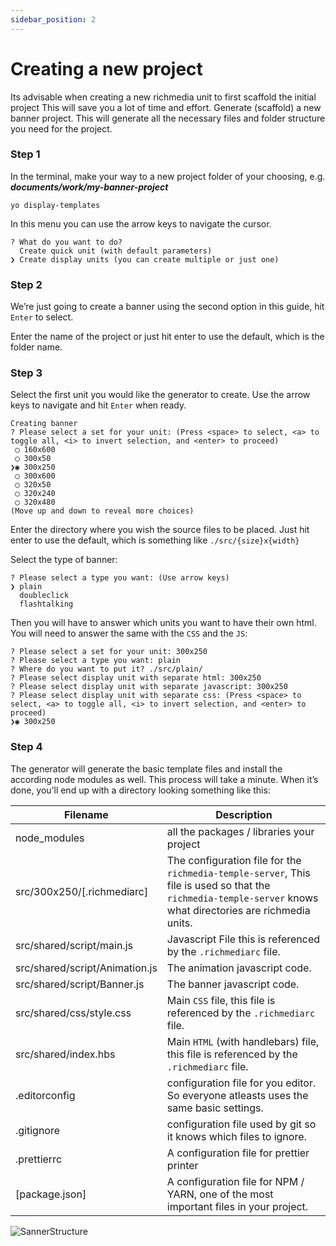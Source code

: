 ```yaml
---
sidebar_position: 2
---
```


# Creating a new project

Its advisable when creating a new richmedia unit to first scaffold the initial project This will save you a lot of
time and effort. Generate (scaffold) a new banner project. This will generate all the necessary files and folder structure you need for
the project.

### Step 1

In the terminal, make your way to a new project folder of your choosing, e.g. _**documents/work/my-banner-project**_

```terminal
yo display-templates
```

In this menu you can use the arrow keys to navigate the cursor.

```
? What do you want to do? 
  Create quick unit (with default parameters) 
❯ Create display units (you can create multiple or just one) 
```

### Step 2

We’re just going to create a banner using the second option in this guide, hit `Enter` to select.

Enter the name of the project or just hit enter to use the default, which is the folder name.

### Step 3

Select the first unit you would like the generator to create. Use the arrow keys to navigate and hit `Enter`
when ready.

```
Creating banner
? Please select a set for your unit: (Press <space> to select, <a> to toggle all, <i> to invert selection, and <enter> to proceed)
 ◯ 160x600
 ◯ 300x50
❯◉ 300x250
 ◯ 300x600
 ◯ 320x50
 ◯ 320x240
 ◯ 320x480
(Move up and down to reveal more choices)
```

Enter the directory where you wish the source files to be placed. Just hit enter to use the default, which is something 
like `./src/{size}x{width}`

Select the type of banner:

```
? Please select a type you want: (Use arrow keys)
❯ plain 
  doubleclick 
  flashtalking 
```

Then you will have to answer which units you want to have their own html. You will need to answer the same with the `CSS` and the `JS`:

```
? Please select a set for your unit: 300x250
? Please select a type you want: plain
? Where do you want to put it? ./src/plain/
? Please select display unit with separate html: 300x250
? Please select display unit with separate javascript: 300x250
? Please select display unit with separate css: (Press <space> to select, <a> to toggle all, <i> to invert selection, and <enter> to proceed)
❯◉ 300x250
```

### Step 4

The generator will generate the basic template files and install the according node modules as well. This process will take a minute. When it’s done, you’ll end up with a directory looking something like this:

| Filename                     | Description                                                                                                                                                |
|------------------------------|------------------------------------------------------------------------------------------------------------------------------------------------------------|
| node_modules                 | all the packages / libraries your project |
| src/300x250/[.richmediarc]   | The configuration file for the `richmedia-temple-server`, This file is used so that the `richmedia-temple-server` knows what directories are richmedia units. |
| src/shared/script/main.js   | Javascript File this is referenced by the `.richmediarc` file.|
| src/shared/script/Animation.js | The animation javascript code. |
| src/shared/script/Banner.js | The banner javascript code. |
| src/shared/css/style.css       | Main `CSS` file, this file is referenced by the `.richmediarc` file.
| src/shared/index.hbs       | Main `HTML` (with handlebars) file, this file is referenced by the `.richmediarc` file.
| .editorconfig                | configuration file for you editor. So everyone atleasts uses the same basic settings. |
| .gitignore                   | configuration file used by git so it knows which files to ignore. |
| .prettierrc                  | A configuration file for prettier printer
| [package.json]                 | A configuration file for NPM / YARN, one of the most important files in your project. |

![SannerStructure](/img/banner_structure.jpeg)
